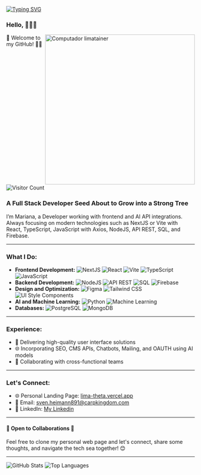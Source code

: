 [![Typing SVG](https://readme-typing-svg.demolab.com?font=Fira+Code&size=35&pause=1000&color=6aa84f&width=700&lines=Hello%2C+this+is+Mariana+Lima;I'm+a+FullStack+Web+Developer)](https://git.io/typing-svg)

### Hello, 👩🏻‍💻

<img src="https://raw.githubusercontent.com/MicaelliMedeiros/micaellimedeiros/master/image/computer-illustration.png" min-width="400px" max-width="400px" width="400px" align="right" alt="Computador limatainer">

🌱 Welcome to my GitHub! 👊🏽
![Visitor Count](https://visitor-badge.laobi.icu/badge?page_id=limatainer.limatainer)

### A Full Stack Developer Seed About to Grow into a Strong Tree

I’m Mariana, a Developer working with frontend and AI API integrations. Always focusing on modern technologies such as NextJS or Vite with React, TypeScript, JavaScript with Axios, NodeJS, API REST, SQL, and Firebase. 

---

### What I Do:
- **Frontend Development:** ![NextJS](https://img.shields.io/badge/NextJS-000000?style=flat&logo=next.js&logoColor=white) ![React](https://img.shields.io/badge/React-20232A?style=flat&logo=react&logoColor=61DAFB) ![Vite](https://img.shields.io/badge/Vite-646CFF?style=flat&logo=vite&logoColor=white) ![TypeScript](https://img.shields.io/badge/TypeScript-007ACC?style=flat&logo=typescript&logoColor=white) ![JavaScript](https://img.shields.io/badge/JavaScript-F7DF1E?style=flat&logo=javascript&logoColor=black)
- **Backend Development:** ![NodeJS](https://img.shields.io/badge/Node.js-339933?style=flat&logo=node.js&logoColor=white) ![API REST](https://img.shields.io/badge/API%20REST-FF6F00?style=flat&logo=rest&logoColor=white) ![SQL](https://img.shields.io/badge/SQL-4479A1?style=flat&logo=mysql&logoColor=white) ![Firebase](https://img.shields.io/badge/Firebase-FFCA28?style=flat&logo=firebase&logoColor=black)
- **Design and Optimization:** ![Figma](https://img.shields.io/badge/Figma-F24E1E?style=flat&logo=figma&logoColor=white) ![Tailwind CSS](https://img.shields.io/badge/Tailwind_CSS-38B2AC?style=flat&logo=tailwind-css&logoColor=white) ![UI Style Components](https://img.shields.io/badge/UI_Style_Components-DB7093?style=flat&logo=styled-components&logoColor=white)
- **AI and Machine Learning:** ![Python](https://img.shields.io/badge/Python-3776AB?style=flat&logo=python&logoColor=white) ![Machine Learning](https://img.shields.io/badge/Machine_Learning-FF6F00?style=flat&logo=ml&logoColor=white)
- **Databases:** ![PostgreSQL](https://img.shields.io/badge/PostgreSQL-336791?style=flat&logo=postgresql&logoColor=white) ![MongoDB](https://img.shields.io/badge/MongoDB-47A248?style=flat&logo=mongodb&logoColor=white)

---

### Experience:
- 🚀 Delivering high-quality user interface solutions
- 🌐 Incorporating SEO, CMS APIs, Chatbots, Mailing, and OAUTH using AI models
- 🤝 Collaborating with cross-functional teams

---

### Let's Connect:
- 🌐 Personal Landing Page: [lima-theta.vercel.app](https://lima-theta.vercel.app/)
- 📧 Email: [sven.heimann891@carpkingdom.com](mailto:sven.heimann891@carpkingdom.com)
- 💼 LinkedIn: [My Linkedin](https://www.linkedin.com/in/marianacousseiro/)

---

#### 🌟 **Open to Collaborations** 🌟

Feel free to clone my personal web page and let's connect, share some thoughts, and navigate the tech sea together! 😊

---

![GitHub Stats](https://github-readme-stats.vercel.app/api?username=limatainer&show_icons=true&theme=radical)
![Top Languages](https://github-readme-stats.vercel.app/api/top-langs/?username=limatainer&layout=compact&theme=radical)
